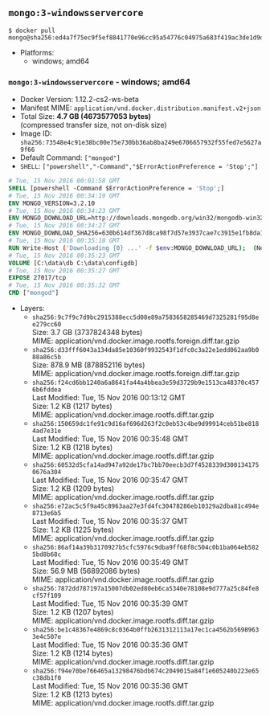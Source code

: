 ## `mongo:3-windowsservercore`

```console
$ docker pull mongo@sha256:ed4a7f75ec9f5ef8841770e96cc95a54776c04975a683f419ac3de1d9d27dcc5
```

-	Platforms:
	-	windows; amd64

### `mongo:3-windowsservercore` - windows; amd64

-	Docker Version: 1.12.2-cs2-ws-beta
-	Manifest MIME: `application/vnd.docker.distribution.manifest.v2+json`
-	Total Size: **4.7 GB (4673577053 bytes)**  
	(compressed transfer size, not on-disk size)
-	Image ID: `sha256:73548e4c91e38bc00e75e730bb36ab8ba249e6706657932f55fed7e5627a9f66`
-	Default Command: `["mongod"]`
-	`SHELL`: `["powershell","-Command","$ErrorActionPreference = 'Stop';"]`

```dockerfile
# Tue, 15 Nov 2016 00:01:58 GMT
SHELL [powershell -Command $ErrorActionPreference = 'Stop';]
# Tue, 15 Nov 2016 00:34:19 GMT
ENV MONGO_VERSION=3.2.10
# Tue, 15 Nov 2016 00:34:23 GMT
ENV MONGO_DOWNLOAD_URL=http://downloads.mongodb.org/win32/mongodb-win32-x86_64-2008plus-ssl-3.2.10-signed.msi
# Tue, 15 Nov 2016 00:34:27 GMT
ENV MONGO_DOWNLOAD_SHA256=630b614df367d8ca98f7d57e3937cae7c3915e1fb8da100f316c680da8d7f4ef
# Tue, 15 Nov 2016 00:35:18 GMT
RUN Write-Host ('Downloading {0} ...' -f $env:MONGO_DOWNLOAD_URL); 	(New-Object System.Net.WebClient).DownloadFile($env:MONGO_DOWNLOAD_URL, 'mongo.msi'); 		Write-Host ('Verifying sha256 ({0}) ...' -f $env:MONGO_DOWNLOAD_SHA256); 	if ((Get-FileHash mongo.msi -Algorithm sha256).Hash -ne $env:MONGO_DOWNLOAD_SHA256) { 		Write-Host 'FAILED!'; 		exit 1; 	}; 		Write-Host 'Installing ...'; 	Start-Process msiexec -Wait 		-ArgumentList @( 			'/i', 			'mongo.msi', 			'/quiet', 			'/qn', 			'INSTALLLOCATION=C:\mongodb', 			'ADDLOCAL=all' 		); 	$env:PATH = 'C:\mongodb\bin;' + $env:PATH; 	[Environment]::SetEnvironmentVariable('PATH', $env:PATH, [EnvironmentVariableTarget]::Machine); 		Write-Host 'Verifying install ...'; 	Write-Host '  mongo --version'; mongo --version; 	Write-Host '  mongod --version'; mongod --version; 		Write-Host 'Removing ...'; 	Remove-Item C:\mongodb\bin\*.pdb -Force; 	Remove-Item C:\windows\installer\*.msi -Force; 	Remove-Item mongo.msi -Force; 		Write-Host 'Complete.';
# Tue, 15 Nov 2016 00:35:23 GMT
VOLUME [C:\data\db C:\data\configdb]
# Tue, 15 Nov 2016 00:35:27 GMT
EXPOSE 27017/tcp
# Tue, 15 Nov 2016 00:35:32 GMT
CMD ["mongod"]
```

-	Layers:
	-	`sha256:9c7f9c7d9bc2915388ecc5d08e89a7583658285469d7325281f95d8ee279cc60`  
		Size: 3.7 GB (3737824348 bytes)  
		MIME: application/vnd.docker.image.rootfs.foreign.diff.tar.gzip
	-	`sha256:d33fff6043a134da85e10360f9932543f1dfc0c3a22e1edd062aa9b088a86c5b`  
		Size: 878.9 MB (878852116 bytes)  
		MIME: application/vnd.docker.image.rootfs.foreign.diff.tar.gzip
	-	`sha256:f24cd6bb1240a6a8641fa44a4bbea3e59d3729b9e1513ca48370c4576b6fddea`  
		Last Modified: Tue, 15 Nov 2016 00:13:12 GMT  
		Size: 1.2 KB (1217 bytes)  
		MIME: application/vnd.docker.image.rootfs.diff.tar.gzip
	-	`sha256:150659dc1fe91c9d16af696d263f2c0eb53c4be9d99914ceb51be8184ad7e31e`  
		Last Modified: Tue, 15 Nov 2016 00:35:48 GMT  
		Size: 1.2 KB (1218 bytes)  
		MIME: application/vnd.docker.image.rootfs.diff.tar.gzip
	-	`sha256:60532d5cfa14ad947a92de17bc7bb70eecb3d7f4528339d3001341750676a304`  
		Last Modified: Tue, 15 Nov 2016 00:35:47 GMT  
		Size: 1.2 KB (1209 bytes)  
		MIME: application/vnd.docker.image.rootfs.diff.tar.gzip
	-	`sha256:e72ac5c5f9a45c8963aa27e3fd4fc30478286eb10329a2dba81c494e8713e6b5`  
		Last Modified: Tue, 15 Nov 2016 00:35:37 GMT  
		Size: 1.2 KB (1225 bytes)  
		MIME: application/vnd.docker.image.rootfs.diff.tar.gzip
	-	`sha256:86af14a39b3170927b5cfc5976c9dba9ff68f8c504c0b1ba064eb5825bd8b68c`  
		Last Modified: Tue, 15 Nov 2016 00:35:49 GMT  
		Size: 56.9 MB (56892086 bytes)  
		MIME: application/vnd.docker.image.rootfs.diff.tar.gzip
	-	`sha256:7872dd787197a15007db02ed80eb6ca5340e78108e9d777a25c84fe8cf57f109`  
		Last Modified: Tue, 15 Nov 2016 00:35:39 GMT  
		Size: 1.2 KB (1207 bytes)  
		MIME: application/vnd.docker.image.rootfs.diff.tar.gzip
	-	`sha256:be1c48367e4869c8c0364b0ffb2631312113a17ec1ca4562b56989633e4c507e`  
		Last Modified: Tue, 15 Nov 2016 00:35:36 GMT  
		Size: 1.2 KB (1214 bytes)  
		MIME: application/vnd.docker.image.rootfs.diff.tar.gzip
	-	`sha256:f94e70be766465a13298476bdb674c2049015a84f1e605240b223e65c38db1f0`  
		Last Modified: Tue, 15 Nov 2016 00:35:36 GMT  
		Size: 1.2 KB (1213 bytes)  
		MIME: application/vnd.docker.image.rootfs.diff.tar.gzip
